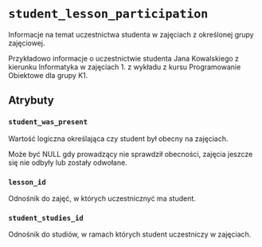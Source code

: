 # `student_lesson_participation`

Informacje na temat uczestnictwa studenta w zajęciach z określonej grupy zajęciowej.

Przykładowo informacje o uczestnictwie studenta Jana Kowalskiego z kierunku Informatyka w zajęciach 1. z wykładu z kursu Programowanie Obiektowe dla grupy K1.

## Atrybuty

### `student_was_present`

Wartość logiczna określająca czy student był obecny na zajęciach.

Może być NULL gdy prowadzący nie sprawdził obecności, zajęcia jeszcze się nie odbyły lub zostały odwołane.

### `lesson_id`

Odnośnik do zajęć, w których uczestnicznyć ma student.

### `student_studies_id`

Odnośnik do studiów, w ramach których student uczestniczy w zajęciach.
